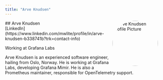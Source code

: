 ```yaml
---
title: "Arve Knudsen"
---
```



<img src="https://sessionize.com/image/eda9-400o400o1-fFNkViNmjhiRjXSV5PyZuG.jpg" style="width: 150px; float: right; border-radius: 50%" alt="Arve Knudsen Profile Picture"/>
## Arve Knudsen
<br>
[LinkedIn](https://www.linkedin.com/mwlite/profile/in/arve-knudsen-b338741b?trk=contact-info)

Working at Grafana Labs

Arve Knudsen is an experienced software engineer, hailing from Oslo, Norway. He is working at Grafana Labs, developing Grafana Mimir. He is also a Prometheus maintainer, responsible for OpenTelemetry support.

